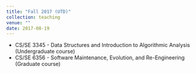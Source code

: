 ```yaml
---
title: "Fall 2017 (UTD)"
collection: teaching
venue: ""
date: 2017-08-19
---
```


* CS/SE 3345 - Data Structures and Introduction to Algorithmic Analysis (Undergraduate course)
* CS/SE 6356 - Software Maintenance, Evolution, and Re-Engineering (Graduate course)